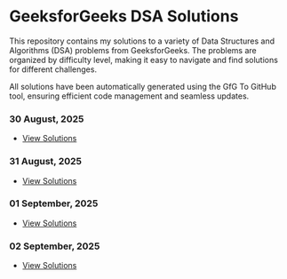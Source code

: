 # GeeksforGeeks DSA Solutions
This repository contains my solutions to a variety of Data Structures and Algorithms (DSA) problems from GeeksforGeeks. The problems are organized by difficulty level, making it easy to navigate and find solutions for different challenges.

All solutions have been automatically generated using the GfG To GitHub tool, ensuring efficient code management and seamless updates.
### 30 August, 2025
- [View Solutions](August-2025/.md)

### 31 August, 2025
- [View Solutions](August-2025/.md)

### 01 September, 2025
- [View Solutions](September-2025/.md)

### 02 September, 2025
- [View Solutions](September-2025/.md)

